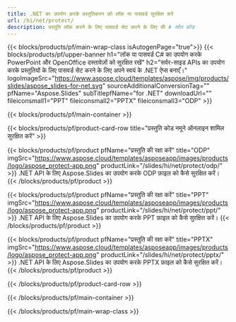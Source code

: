 ```yaml
---
title: .NET का उपयोग करके प्रस्तुतिकरण को लॉक या पासवर्ड सुरक्षित करें
url: /hi/net/protect/
description: प्रस्तुति लॉक करने के लिए पासवर्ड सेट करने के लिए सी # स्रोत कोड
---
```


{{< blocks/products/pf/main-wrap-class isAutogenPage="true">}}
{{< blocks/products/pf/upper-banner h1="लॉक या पासवर्ड C# का उपयोग करके PowerPoint और OpenOffice दस्तावेज़ों को सुरक्षित रखें" h2="सर्वर-साइड APIs का उपयोग करके प्रस्तुतियों के लिए पासवर्ड सेट करने के लिए अपने स्वयं के .NET ऐप्स बनाएँ।" logoImageSrc="https://www.aspose.cloud/templates/aspose/img/products/slides/aspose_slides-for-net.svg" sourceAdditionalConversionTag="" pfName="Aspose.Slides" subTitlepfName="for .NET" downloadUrl="" fileiconsmall1="PPT" fileiconsmall2="PPTX" fileiconsmall3="ODP" >}}

{{< blocks/products/pf/main-container >}}

{{< blocks/products/pf/product-card-row title="प्रस्तुति कोड नमूने ऑनलाइन शामिल सुरक्षित करें" >}}

{{< blocks/products/pf/product pfName="प्रस्तुति की रक्षा करें" title="ODP" imgSrc="https://www.aspose.cloud/templates/asposeapp/images/products/logo/aspose_protect-app.png" productLink="/slides/hi/net/protect/odp/" >}}
.NET API के लिए Aspose.Slides का उपयोग करके ODP फ़ाइल को कैसे सुरक्षित करें।
{{< /blocks/products/pf/product >}}

{{< blocks/products/pf/product pfName="प्रस्तुति की रक्षा करें" title="PPT" imgSrc="https://www.aspose.cloud/templates/asposeapp/images/products/logo/aspose_protect-app.png" productLink="/slides/hi/net/protect/ppt/" >}}
.NET API के लिए Aspose.Slides का उपयोग करके PPT फ़ाइल को कैसे सुरक्षित करें।
{{< /blocks/products/pf/product >}}

{{< blocks/products/pf/product pfName="प्रस्तुति की रक्षा करें" title="PPTX" imgSrc="https://www.aspose.cloud/templates/asposeapp/images/products/logo/aspose_protect-app.png" productLink="/slides/hi/net/protect/pptx/" >}}
.NET API के लिए Aspose.Slides का उपयोग करके PPTX फ़ाइल को कैसे सुरक्षित करें।
{{< /blocks/products/pf/product >}}



{{< /blocks/products/pf/product-card-row >}}

{{< /blocks/products/pf/main-container >}}
    
{{< /blocks/products/pf/main-wrap-class >}}